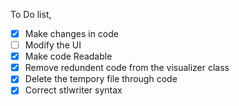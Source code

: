 To Do list,

- [x] Make changes in code
- [ ] Modify the UI
- [x] Make code Readable
- [x] Remove redundent code from the visualizer class
- [x] Delete the tempory file through code
- [x] Correct stlwriter syntax
